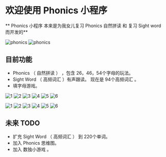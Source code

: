 # 欢迎使用 Phonics 小程序


** Phonics 小程序 本来是为我女儿复习 Phonics 自然拼读 和 复习 Sight word 而开发的**


![phonics](https://wellwell.wang/static/img/gh_5686c48c77c0_430.jpg "phonics")
![phonics](https://raw.githubusercontent.com/17881055/phonics_miniprogram/master/image/gh_5686c48c77c0_430.jpg "phonics")


## 目前功能
* Phonics （ 自然拼读 ） ，包含 26，46，54个字母的玩法。
* Sight Word （ 高频词汇 ）有声跟读。 现在是 94个高频词汇 。
* 填字母游戏。


![1](https://raw.githubusercontent.com/17881055/phonics_miniprogram/master/image/WechatIMG300.png "1")
![2](https://raw.githubusercontent.com/17881055/phonics_miniprogram/master/image/WechatIMG301.png "2")
![3](https://raw.githubusercontent.com/17881055/phonics_miniprogram/master/image/WechatIMG302.png "3")
![4](https://raw.githubusercontent.com/17881055/phonics_miniprogram/master/image/WechatIMG303.png "4")
![5](https://raw.githubusercontent.com/17881055/phonics_miniprogram/master/image/WechatIMG304.png "5")
![6](https://raw.githubusercontent.com/17881055/phonics_miniprogram/master/image/WechatIMG305.png "6")


![1](https://wellwell.wang/static/img/WechatIMG300.png "1")
![2](https://wellwell.wang/static/img/WechatIMG301.png "2")
![3](https://wellwell.wang/static/img/WechatIMG302.png "3")
![4](https://wellwell.wang/static/img/WechatIMG303.png "4")
![5](https://wellwell.wang/static/img/WechatIMG304.png "5")
![6](https://wellwell.wang/static/img/WechatIMG305.png "6")


## 未来 TODO
* 扩充 Sight Word （ 高频词汇 ） 到 220个单词。
* 加入 Phonics 思维图。
* 加入 数独小游戏 。



